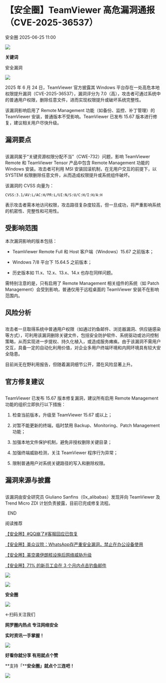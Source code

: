 #  【安全圈】TeamViewer 高危漏洞通报（CVE-2025-36537）  
 安全圈   2025-06-25 11:00  
  
![](https://mmbiz.qpic.cn/sz_mmbiz_png/aBHpjnrGylgOvEXHviaXu1fO2nLov9bZ055v7s8F6w1DD1I0bx2h3zaOx0Mibd5CngBwwj2nTeEbupw7xpBsx27Q/640?wx_fmt=other&from=appmsg&tp=webp&wxfrom=5&wx_lazy=1&wx_co=1 "")  
  
  
**关键词**  
  
  
  
安全漏洞  
  
  
![](https://mmbiz.qpic.cn/sz_mmbiz_png/aBHpjnrGyliaa8GLlEbxdKKVfazWzYt7yLkzumUdEUATWNX7iaJkg1ULvw4bcpWpKEmRoLP5X8UfKEegvq7Z9tDA/640?wx_fmt=png&from=appmsg "")  
  
2025 年 6 月 24 日，TeamViewer 官方披露其 Windows 平台存在一处高危本地权限提升漏洞（CVE-2025-36537），漏洞评分为 7.0（高），攻击者可通过系统中的普通用户权限，删除任意文件，进而实现权限提升或破坏系统完整性。  
  
该漏洞影响启用了 Remote Management 功能（如备份、监控、补丁管理）的 TeamViewer 安装，普通版本不受影响。TeamViewer 已发布 15.67 版本进行修复，建议相关用户尽快升级。  
## 漏洞要点  
##   
  
该漏洞属于“关键资源权限分配不当”（CWE-732）问题，影响 TeamViewer Remote 和 TeamViewer Tensor 产品中包含 Remote Management 功能的 Windows 安装。攻击者可利用 MSI 安装回滚机制，在无用户交互的前提下，以 SYSTEM 权限删除任意文件，从而造成权限提升或系统组件破坏。  
  
该漏洞的 CVSS 向量为：  
```
CVSS:3.1/AV:L/AC:H/PR:L/UI:N/S:U/C:H/I:H/A:H
```  
  
表示攻击者需本地访问权限，攻击路径复杂度较高，但一旦成功，将严重影响系统的机密性、完整性和可用性。  
## 受影响范围  
  
本次漏洞影响的版本包括：  
- TeamViewer Remote Full 和 Host 客户端（Windows）15.67 之前版本；  
  
- Windows 7/8 平台下 15.64.5 之前版本；  
  
- 历史版本如 11.x、12.x、13.x、14.x 也存在同样问题。  
  
需特别注意的是，只有启用了 Remote Management 相关组件的系统（如 Patch Management）会受到影响，普通仅用于远程桌面的 TeamViewer 安装不在影响范围内。  
## 风险分析  
##   
  
攻击者一旦取得系统中普通用户权限（如通过钓鱼邮件、浏览器漏洞、供应链感染等方式），可利用该漏洞删除关键文件，包括安全防护软件、系统驱动或访问控制策略，从而实现进一步提权、持久化植入，或造成服务瘫痪。由于该漏洞不需用户交互，具备一定的自动化利用价值，对企业多用户终端环境和内网环境具有较大安全隐患。  
  
目前尚无在野利用报告，但随着漏洞细节公开，潜在风险显著上升。  
## 官方修复建议  
##   
  
TeamViewer 已发布 15.67 版本修复漏洞，建议所有启用 Remote Management 功能的组织立即执行以下措施：  
1. 检查当前版本，升级至 TeamViewer 15.67 或以上；  
  
1. 对暂不能更新的终端，临时禁用 Backup、Monitoring、Patch Management 功能；  
  
1. 加强本地文件保护机制，避免非授权删除关键目录；  
  
1. 加强终端威胁检测，关注 TeamViewer 程序行为异常；  
  
1. 限制普通用户对系统关键路径的写入和删除权限。  
  
##   
## 漏洞来源与披露  
##   
  
该漏洞由安全研究员 Giuliano Sanfins（0x_alibabas）发现并向 TeamViewer 及 Trend Micro ZDI 计划负责披露，目前已完成修复流程。  
  
  
  END    
  
  
阅读推荐  
  
  
[【安全圈】#QQ崩了#客服回应已恢复](https://mp.weixin.qq.com/s?__biz=MzIzMzE4NDU1OQ==&mid=2652070323&idx=1&sn=23255811e6a26d4f9fee9dfff2372820&scene=21#wechat_redirect)  
  
  
  
[【安全圈】美众议院：WhatsApp存严重安全漏洞，禁止在办公设备使用](https://mp.weixin.qq.com/s?__biz=MzIzMzE4NDU1OQ==&mid=2652070323&idx=2&sn=7af7cb53b8b7e4a1d4806a0720c6613b&scene=21#wechat_redirect)  
  
  
  
[【安全圈】美空袭伊朗核设施后网络威胁升级](https://mp.weixin.qq.com/s?__biz=MzIzMzE4NDU1OQ==&mid=2652070323&idx=3&sn=aac658606742a9fccc7b1ff6f6613d80&scene=21#wechat_redirect)  
  
  
  
[【安全圈】71% 的新员工会在 3 个月内点击钓鱼邮件](https://mp.weixin.qq.com/s?__biz=MzIzMzE4NDU1OQ==&mid=2652070323&idx=4&sn=fef70d04a8f2be0d88ce8a20a0d551f3&scene=21#wechat_redirect)  
  
  
  
  
![](https://mmbiz.qpic.cn/mmbiz_gif/aBHpjnrGylgeVsVlL5y1RPJfUdozNyCEft6M27yliapIdNjlcdMaZ4UR4XxnQprGlCg8NH2Hz5Oib5aPIOiaqUicDQ/640?wx_fmt=gif "")  
  
  
  
![](https://mmbiz.qpic.cn/mmbiz_png/aBHpjnrGylgeVsVlL5y1RPJfUdozNyCEDQIyPYpjfp0XDaaKjeaU6YdFae1iagIvFmFb4djeiahnUy2jBnxkMbaw/640?wx_fmt=png "")  
  
**安全圈**  
  
![](https://mmbiz.qpic.cn/mmbiz_gif/aBHpjnrGylgeVsVlL5y1RPJfUdozNyCEft6M27yliapIdNjlcdMaZ4UR4XxnQprGlCg8NH2Hz5Oib5aPIOiaqUicDQ/640?wx_fmt=gif "")  
  
  
←扫码关注我们  
  
**网罗圈内热点 专注网络安全**  
  
**实时资讯一手掌握！**  
  
  
![](https://mmbiz.qpic.cn/mmbiz_gif/aBHpjnrGylgeVsVlL5y1RPJfUdozNyCE3vpzhuku5s1qibibQjHnY68iciaIGB4zYw1Zbl05GQ3H4hadeLdBpQ9wEA/640?wx_fmt=gif "")  
  
**好看你就分享 有用就点个赞**  
  
**支持「****安全圈」就点个三连吧！**  
  
![](https://mmbiz.qpic.cn/mmbiz_gif/aBHpjnrGylgeVsVlL5y1RPJfUdozNyCE3vpzhuku5s1qibibQjHnY68iciaIGB4zYw1Zbl05GQ3H4hadeLdBpQ9wEA/640?wx_fmt=gif "")  
  
  
